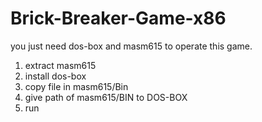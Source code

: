 # Brick-Breaker-Game-x86
you just need dos-box and masm615 to operate this game.
1. extract masm615
2. install dos-box
3. copy file in masm615/Bin
4. give path of masm615/BIN to DOS-BOX
5. run
